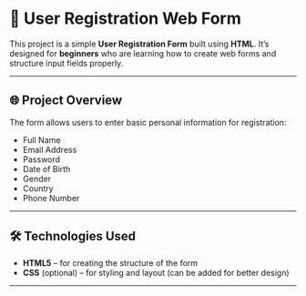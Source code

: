 # 📝 User Registration Web Form

This project is a simple **User Registration Form** built using **HTML**. It’s designed for **beginners** who are learning how to create web forms and structure input fields properly.

---

## 🌐 Project Overview

The form allows users to enter basic personal information for registration:

- Full Name
- Email Address
- Password
- Date of Birth
- Gender
- Country
- Phone Number

---

## 🛠️ Technologies Used

- **HTML5** – for creating the structure of the form
- **CSS** (optional) – for styling and layout (can be added for better design)

---


